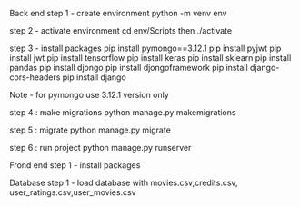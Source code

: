 Back end
step 1 - create environment
python -m venv env

step 2 - activate environment
cd env/Scripts 
then ./activate

step 3 - install packages
pip install pymongo==3.12.1
pip install pyjwt
pip install jwt
pip install tensorflow
pip install keras
pip install sklearn
pip install pandas
pip install djongo
pip install djongoframework
pip install django-cors-headers
pip install django

Note - for pymongo use 3.12.1 version only

step 4 : make migrations
python manage.py makemigrations

step 5 : migrate
python manage.py migrate

step 6 : run project
python manage.py runserver

Frond end
step 1 - install packages

Database
step 1 - load database with movies.csv,credits.csv, user_ratings.csv,user_movies.csv



